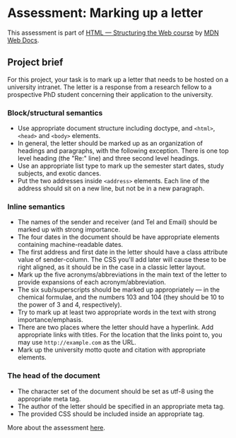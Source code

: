 # Assessment: Marking up a letter

This assessment is part of [HTML — Structuring the Web course](https://developer.mozilla.org/en-US/docs/Learn/HTML) by [MDN Web Docs](https://developer.mozilla.org/).

## Project brief

For this project, your task is to mark up a letter that needs to be hosted on a university intranet. The letter is a response from a research fellow to a prospective PhD student concerning their application to the university.

### Block/structural semantics

* Use appropriate document structure including doctype, and `<html>`, `<head>` and `<body>` elements.
* In general, the letter should be marked up as an organization of headings and  paragraphs, with the following exception. There is one top level heading (the "Re:" line) and three second level headings.
* Use an appropriate list type to mark up the semester start dates, study subjects, and exotic dances.
* Put the two addresses inside `<address>` elements. Each line of the address should sit on a new line, but not be in a new paragraph.

### Inline semantics

* The names of the sender and receiver (and Tel and Email) should be marked up with strong importance.
* The four dates in the document should be have appropriate elements containing machine-readable dates.
* The first address and first date in the letter should have a class attribute value of sender-column. The CSS you'll add later will cause these to be right aligned, as it should be in the case in a classic letter layout.
* Mark up the five acronyms/abbreviations in the main text of the letter to provide expansions of each acronym/abbreviation.
* The six sub/superscripts should be marked up appropriately — in the chemical formulae,  and the numbers 103 and 104 (they should be 10 to the power of 3 and 4, respectively).
* Try to mark up at least two appropriate words in the text with strong importance/emphasis.
* There are two places where the letter should have a hyperlink. Add appropriate links with titles. For the location that the links point to, you may use `http://example.com` as the URL.
* Mark up the university motto quote and citation with appropriate elements.

### The head of the document

* The character set of the document should be set as utf-8 using the appropriate meta tag.
* The author of the letter should be specified in an appropriate meta tag.
* The provided CSS should be included inside an appropriate tag.

More about the assessment [here](https://developer.mozilla.org/en-US/docs/Learn/HTML/Introduction_to_HTML/Marking_up_a_letter).
